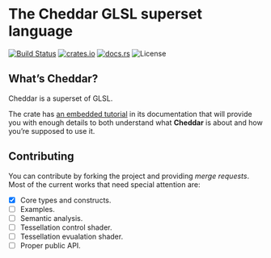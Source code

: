 # The Cheddar GLSL superset language

[![Build Status](https://travis-ci.org/phaazon/cheddar.svg?branch=master)](https://travis-ci.org/phaazon/cheddar)
[![crates.io](https://img.shields.io/crates/v/cheddar.svg)](https://crates.io/crates/cheddar)
[![docs.rs](https://docs.rs/cheddar/badge.svg)](https://docs.rs/cheddar)
![License](https://img.shields.io/badge/license-BSD3-blue.svg?style=flat)

## What’s Cheddar?

Cheddar is a superset of GLSL.

The crate has [an embedded tutorial](https://docs.rs/cheddar) in its documentation that will provide
you with enough details to both understand what **Cheddar** is about and how you’re supposed to use
it.

## Contributing

You can contribute by forking the project and providing *merge requests*. Most of the current works
that need special attention are:

  - [x] Core types and constructs.
  - [ ] Examples.
  - [ ] Semantic analysis.
  - [ ] Tessellation control shader.
  - [ ] Tessellation evualation shader.
  - [ ] Proper public API.

